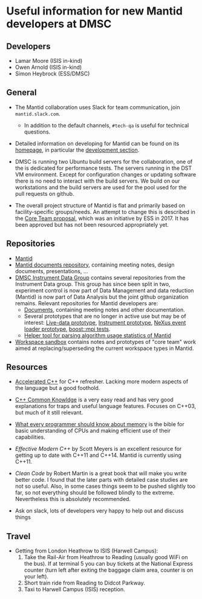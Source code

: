 # Useful information for new Mantid developers at DMSC

## Developers

- Lamar Moore (ISIS in-kind)
- Owen Arnold (ISIS in-kind)
- Simon Heybrock (ESS/DMSC)

## General

- The Mantid collaboration uses Slack for team communication, join `mantid.slack.com`.
  - In addition to the default channels, `#tech-qa` is useful for technical questions.

- Detailed information on developing for Mantid can be found on its [homepage](http://www.mantidproject.org/Main_Page), in particular the [development section](http://www.mantidproject.org/Category:Development).

- DMSC is running two Ubuntu build servers for the collaboration, one of the is dedicated for performance tests.
  The servers running in the DST VM environment.
  Except for configuration changes or updating software there is no need to interact with the build servers.
  We build on our workstations and the build servers are used for the pool used for the pull requests on github.

- The overall project structure of Mantid is flat and primarily based on facility-specific groups/needs.
  An attempt to change this is described in the [Core Team proposal](https://github.com/mantidproject/documents/blob/master/Project-Management/PMB/Mantid%20core%20team%20proposal.docx), which was an initiative by ESS in 2017.
  It has been approved but has not been resourced appropriately yet.

## Repositories

- [Mantid](https://github.com/mantidproject/mantid)
- [Mantid documents repository](https://github.com/mantidproject/documents), containing meeting notes, design documents, presentations, ...
- [DMSC Instrument Data Group](https://github.com/DMSC-Instrument-Data) contains several repositories from the Instrument Data group.
  This group has since been split in two, experiment control is now part of Data Management and data reduction (Mantid) is now part of Data Analysis but the joint github organization remains.
  Relevant repositories for Mantid developers are:
  - [Documents](https://github.com/DMSC-Instrument-Data/documents), containing meeting notes and other documentation.
  - Several prototypes that are no longer in active use but may be of interest: [Live-data prototype](https://github.com/DMSC-Instrument-Data/live-data-prototype), [Instrument prototype](https://github.com/DMSC-Instrument-Data/instrument-prototype), [NeXus event loader prototype](https://github.com/DMSC-Instrument-Data/nexus-sandbox), [boost::mpi tests](https://github.com/DMSC-Instrument-Data/boost-mpi-sandbox).
  - [Helper tool for parsing algorithm usage statistics of Mantid](https://github.com/DMSC-Instrument-Data/mantid-algorithm-usage)
- [Workspace sandbox](https://github.com/mantidproject/workspace-sandbox) contains notes and prototypes of "core team" work aimed at replacing/superseding the current workspace types in Mantid.

## Resources

- [Accelerated C++](https://www.amazon.co.uk/Accelerated-Practical-Programming-Example-Depth/dp/020170353X) for C++ refresher. Lacking more modern aspects of the language but a good foothold.

- [C++ Common Knowldge](https://www.amazon.co.uk/Common-Knowledge-Essential-Intermediate-Programming/dp/0321321928) is a very easy read and has very good explanations for traps and useful language features. Focuses on C++03, but much of it still relevant.

- [What every programmer should know about memory](https://www.google.com/url?sa=t&rct=j&q=&esrc=s&source=web&cd=2&cad=rja&uact=8&ved=0ahUKEwjn2cX1jcPaAhUQKlAKHSIpAGUQFggyMAE&url=https%3A%2F%2Fpeople.freebsd.org%2F~lstewart%2Farticles%2Fcpumemory.pdf&usg=AOvVaw3VY2lnCBaI-B57Dric65cb) is the bible for basic understanding of CPUs and making efficient use of their capabilities.

- *Effective Modern C++* by Scott Meyers is an excellent resource for getting up to date with C++11 and C++14.
  Mantid is currently using C++11.

- *Clean Code* by Robert Martin is a great book that will make you write better code.
  I found that the later parts with detailed case studies are not so useful.
  Also, in some cases things seem to be pushed slightly too far, so not everything should be followed blindly to the extreme.
  Nevertheless this is absolutely recommended.
  
- Ask on slack, lots of developers very happy to help out and discuss things

## Travel

- Getting from London Heathrow to ISIS (Harwell Campus):
  1. Take the Rail-Air from Heathrow to Reading (usually good WiFi on the bus).
     If at terminal 5 you can buy tickets at the National Express counter (turn left after exiting the baggage claim area, counter is on your left).
  2. Short train ride from Reading to Didcot Parkway.
  3. Taxi to Harwell Campus (ISIS) reception.
